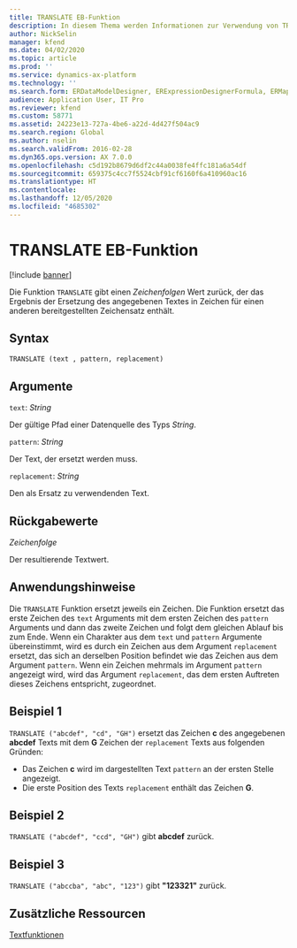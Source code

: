 ```yaml
---
title: TRANSLATE EB-Funktion
description: In diesem Thema werden Informationen zur Verwendung von TRANSLATE bei der elektronischen Berichterstellung (EB) bereitgestellt.
author: NickSelin
manager: kfend
ms.date: 04/02/2020
ms.topic: article
ms.prod: ''
ms.service: dynamics-ax-platform
ms.technology: ''
ms.search.form: ERDataModelDesigner, ERExpressionDesignerFormula, ERMappedFormatDesigner, ERModelMappingDesigner
audience: Application User, IT Pro
ms.reviewer: kfend
ms.custom: 58771
ms.assetid: 24223e13-727a-4be6-a22d-4d427f504ac9
ms.search.region: Global
ms.author: nselin
ms.search.validFrom: 2016-02-28
ms.dyn365.ops.version: AX 7.0.0
ms.openlocfilehash: c5d192b8679d6df2c44a0038fe4ffc181a6a54df
ms.sourcegitcommit: 659375c4cc7f5524cbf91cf6160f6a410960ac16
ms.translationtype: HT
ms.contentlocale: 
ms.lasthandoff: 12/05/2020
ms.locfileid: "4685302"
---
```

# <a name="translate-er-function"></a>TRANSLATE EB-Funktion

[!include [banner](../includes/banner.md)]

Die Funktion `TRANSLATE` gibt einen *Zeichenfolgen* Wert zurück, der das Ergebnis der Ersetzung des angegebenen Textes in Zeichen für einen anderen bereitgestellten Zeichensatz enthält.

## <a name="syntax"></a>Syntax

```vb
TRANSLATE (text , pattern, replacement)
```

## <a name="arguments"></a>Argumente

`text`: *String*

Der gültige Pfad einer Datenquelle des Typs *String*.

`pattern`: *String*

Der Text, der ersetzt werden muss.

`replacement`: *String*

Den als Ersatz zu verwendenden Text.

## <a name="return-values"></a>Rückgabewerte

*Zeichenfolge*

Der resultierende Textwert.

## <a name="usage-notes"></a>Anwendungshinweise

Die `TRANSLATE` Funktion ersetzt jeweils ein Zeichen. Die Funktion ersetzt das erste Zeichen des `text` Arguments mit dem ersten Zeichen des `pattern` Arguments und dann das zweite Zeichen und folgt dem gleichen Ablauf bis zum Ende. Wenn ein Charakter aus dem `text` und `pattern` Argumente übereinstimmt, wird es durch ein Zeichen aus dem Argument `replacement` ersetzt, das sich an derselben Position befindet wie das Zeichen aus dem Argument `pattern`. Wenn ein Zeichen mehrmals im Argument `pattern` angezeigt wird, wird das Argument `replacement`, das dem ersten Auftreten dieses Zeichens entspricht, zugeordnet.

## <a name="example-1"></a>Beispiel 1

`TRANSLATE ("abcdef", "cd", "GH")` ersetzt das Zeichen **c** des angegebenen **abcdef** Texts mit dem **G** Zeichen der `replacement` Texts aus folgenden Gründen:
-   Das Zeichen **c** wird im dargestellten Text `pattern` an der ersten Stelle angezeigt.
-   Die erste Position des Texts `replacement` enthält das Zeichen **G**.

## <a name="example-2"></a>Beispiel 2

`TRANSLATE ("abcdef", "ccd", "GH")` gibt **abcdef** zurück.

## <a name="example-3"></a>Beispiel 3

`TRANSLATE ("abccba", "abc", "123")` gibt **"123321"** zurück.

## <a name="additional-resources"></a>Zusätzliche Ressourcen

[Textfunktionen](er-functions-category-text.md)
